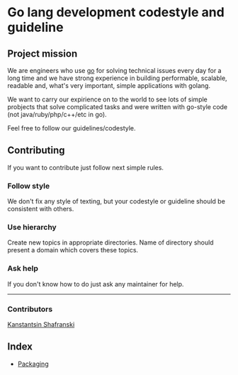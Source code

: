 # Go lang development codestyle and guideline

## Project mission

We are engineers who use [go](https://golang.org) for solving technical issues every day for a long time and we have strong experience in building performable, scalable, readable and, what's very important, simple applications with golang.

We want to carry our expirience on to the world to see lots of simple probjects that solve complicated tasks and were written with go-style code (not java/ruby/php/c++/etc in go).

Feel free to follow our guidelines/codestyle.

## Contributing

If you want to contribute just follow next simple rules.

### Follow style

We don't fix any style of texting, but your codestyle or guideline should be consistent with others.

### Use hierarchy

Create new topics in appropriate directories. Name of directory should present a domain which covers these topics.

### Ask help

If you don't know how to do just ask any maintainer for help.

---

### Contributors

[Kanstantsin Shafranski](https://github.com/kostassh)

## Index

- [Packaging](packaging)
